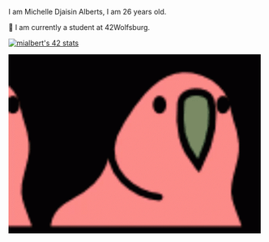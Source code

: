 I am Michelle Djaisin Alberts, I am 26 years old.

🐺 I am currently a student at 42Wolfsburg.

[![mialbert's 42 stats](https://badge42.herokuapp.com/api/stats/mialbert?cursus=42cursus&darkmode=true)](https://github.com/JaeSeoKim/badge42)

![Alt Text](croppedparrot.gif )

